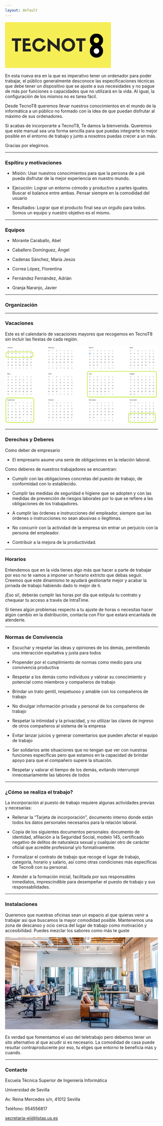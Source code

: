 ```yaml
---
layout: default
---
```


![TecnoT8](/assets/images/frontc.png)

En esta nueva era en la que es imperativo tener un ordenador para poder trabajar, el público generalmente desconoce las especificaciones técnicas que debe tener un dispositivo que se ajuste a sus necesidades y no pague de más por funciones o capacidades que no utilizará en la vida. Al igual, la configuración de los mismos no es tarea fácil.

Desde TecnoT8 queremos llevar nuestros conocimientos en el mundo de la informática a un público no formado con la idea de que puedan disfrutar al máximo de sus ordenadores.

Si acabas de incorporarte a TecnoT8, Te damos la bienvenida. Queremos que este manual sea una forma sencilla para que puedas integrarte lo mejor posible en el entorno de trabajo y junto a nosotros puedas crecer a un más.

Gracias por elegirnos.

***

### Espítiru y motivaciones

*   Misión: Usar nuestros conocimientos para que la persona de a pié pueda disfrutar de la mejor experiencia en nuestro mundo.

*   Ejecución: Lograr un entorno cómodo y productivo a partes iguales. Buscar el balance entre ambas. Pensar siempre en la comodidad del usuario

*   Resultados: Lograr que el producto final sea un orgullo para todos. Somos un equipo y nuestro objetivo es el mismo.

***

### Equipos

- Morante Caraballo, Abel

- Caballero Domínguez, Ángel

- Cadenas Sánchez, María Jesús

- Correa López, Florentina

- Fernández Fernández, Adrián

- Granja Naranjo, Javier

***

### Organización

***

### Vacaciones

Este es el calendario de vacaciones mayores que recogemos en TecnoT8 sin incluir las fiestas de cada región.

![Calendario](/assets/images/calendario.png)

***

### Derechos y Deberes

Como deber de empresario 

*   El empresario asume una serie de obligaciones en la relación laboral.

Como deberes de nuestros trabajadores se encuentran: 

*   Cumplir con las obligaciones concretas del puesto de trabajo, de conformidad con lo establecido.

*   Cumplir las medidas de seguridad e higiene que se adopten y con las medidas de prevención de riesgos laborales por lo que se refiere a las obligaciones de los trabajadores.

*   A cumplir las órdenes e instrucciones del empleador, siempre que las órdenes o instrucciones no sean abusivas o ilegítimas.

*   No concurrir con la actividad de la empresa sin entrar un perjuicio con la persona del empleador.

*   Contribuir a la mejora de la productividad. 

***


### Horarios

Entendemos que en la vida tienes algo más que hacer a parte de trabajar por eso no te vamos a imponer un horario extricto que debas seguir. Creemos que este dinamismo te ayudará gestionarte mejor y acabar la jornada de trabajo habiendo dado lo mejor de ti.

¡Eso si!, deberás cumplir las horas por día que estipula tu contrato y chequear tu acceso a través de IntraTime.

Si tienes algún problemas respecto a tu ajuste de horas o necesitas hacer algún cambio en la distribución, contacta con Flor que estará encantada de atenderte.

***

### Normas de Convivencia

*   Escuchar y respetar las ideas y opiniones de los demás, permitiendo una interacción equitativa y justa para todos

*   Propender por el cumplimiento de normas como medio para una convivencia productiva

*   Respetar a los demás como individuos y valorar su conocimiento y potencial como miembros y compañeros de trabajo

*   Brindar un trato gentil, respetuoso y amable con los compañeros de trabajo

*   No divulgar información privada y personal de los compañeros de trabajo

*   Respetar la intimidad y la privacidad, y no utilizar las claves de ingreso de otros compañeros al sistema de la empresa

*   Evitar lanzar juicios y generar comentarios que pueden afectar el equipo de trabajo

*   Ser solidarios ante situaciones que no tengan que ver con nuestras funciones específicas pero que estamos en la capacidad de brindar apoyo para que el compañero supere la situación.

*   Respetar y valorar el tiempo de los demás, evitando interrumpir innecesariamente las labores de todos

***

### ¿Cómo se realiza el trabajo?

La incorporación al puesto de trabajo requiere algunas actividades previas y necesarias:

- Rellenar la “Tarjeta de incorporación”, documento interno donde están todos los datos personales necesarios para la relación laboral.

- Copia de los siguientes documentos personales: documento de identidad, afiliación a la Seguridad Social, modelo 145, certificado negativo de delitos de naturaleza sexual y cualquier otro de carácter oficial que acredite profesional y/o formativamente.

-  Formalizar el contrato de trabajo que recoge el lugar de trabajo, categoría, horario y salario, así como otras condiciones más específicas de Tecno8 con su personal.

- Atender a la formación inicial, facilitada por sus responsables inmediatos, imprescindible para desempeñar el puesto de trabajo y sus responsabilidades.

***

### Instalaciones

Queremos que nuestras oficinas sean un espacio al que quieras venir a trabajar así que buscamos la mayor comodidad posible. Mantenemos una zona de descanso y ocio cerca del lugar de trabajo como motivación y accesibilidad. Puedes mezclar los sabores como más te guste

![Oficina](/assets/images/office.jpeg)

Es verdad que fomentamos el uso del teletrabajo pero debemos tener un sito alternativo al que acudir si es necesario. La comodidad de casa puede resultar contraproducente por eso, tu eliges que entorno te beneficia más y cuando.

***

### Contacto

Escuela Técnica Superior de Ingeniería Informática

Universidad de Sevilla

Av. Reina Mercedes s/n,
41012 Sevilla

Teléfono: 954556817

secretaria-eii@listas.us.es
